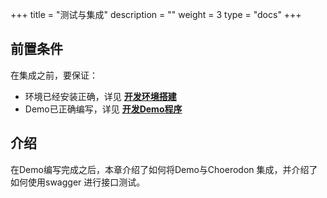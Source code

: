 +++
title = "测试与集成"
description = ""
weight = 3
type = "docs"
+++

## 前置条件

在集成之前，要保证：

* 环境已经安装正确，详见 [**开发环境搭建**](../develop-env/)
* Demo已正确编写，详见 [**开发Demo程序**](../demo/)

## 介绍

在Demo编写完成之后，本章介绍了如何将Demo与Choerodon 集成，并介绍了如何使用swagger 进行接口测试。
